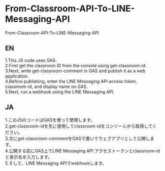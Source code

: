 # From-Classroom-API-To-LINE-Messaging-API
From-Classroom-API-To-LINE-Messaging-API

## EN  
1.This JS code uses GAS.  
2.First get the classroom ID from the console using get-classroom-id.  
3.Next, write get-classroom-comment in GAS and publish it as a web application.  
4.Before publishing, enter the LINE Messaging API access token, classroom-id, and display name on GAS.  
5.Next, run a webhook using the LINE Messaging API.  

## JA  
1.このJSのコードはGASを使って使用します。  
2.get-classroom-idを先に使用してclassroom-idをコンソールから取得してください。  
3.次にget-classroom-commentをGASで書いてウェブアプリとして公開します。  
4.公開する前にGAS上でLINE Messaging API アクセストークンとclassroom-idと表示名を入力します。  
5.そして、LINE Messaging APIでwebhookします。  
